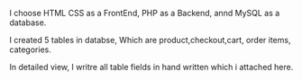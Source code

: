 I choose HTML CSS as a FrontEnd, PHP as a Backend, annd MySQL as a  database.

I created 5 tables in databse, Which are product,checkout,cart, order items, categories.

In detailed view, I writre all table fields in hand written which i attached here.
